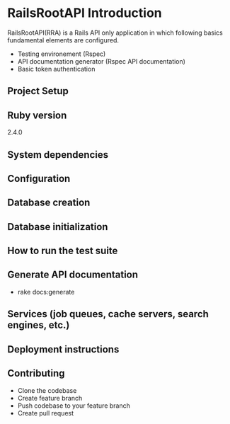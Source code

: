 RailsRootAPI Introduction
============================
RailsRootAPI(RRA) is a Rails API only application in which following basics fundamental elements are configured.
- Testing environement (Rspec)
- API documentation generator (Rspec API documentation)
- Basic token authentication

Project Setup
------------------------

Ruby version
------------------------
2.4.0


System dependencies
------------------------

Configuration
------------------------

Database creation
------------------------

Database initialization
------------------------

How to run the test suite
------------------------

Generate API documentation
------------------------
- rake docs:generate

Services (job queues, cache servers, search engines, etc.)
------------------------

Deployment instructions
------------------------

Contributing
------------------------
- Clone the codebase 
- Create feature branch
- Push codebase to your feature branch
- Create pull request
